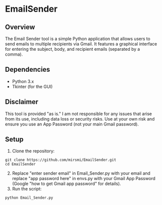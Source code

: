 # EmailSender
## Overview
The Email Sender tool is a simple Python application that allows users to send emails to multiple recipients via Gmail. It features a graphical interface for entering the subject, body, and recipient emails (separated by a comma).

## Dependencies
- Python 3.x
- Tkinter (for the GUI)

## Disclaimer
This tool is provided "as is." I am not responsible for any issues that arise from its use, including data loss or security risks. Use at your own risk and ensure you use an App Password (not your main Gmail password).

## Setup
1. Clone the repository:
```
git clone https://github.com/mirsmi/EmailSender.git
cd EmailSender
```
2. Replace "enter sender email" in Email_Sender.py with your email and replace "app password here" in envs.py with your Gmail App Password (Google "how to get Gmail app password" for details).
3. Run the script:
```
python Email_Sender.py
```

